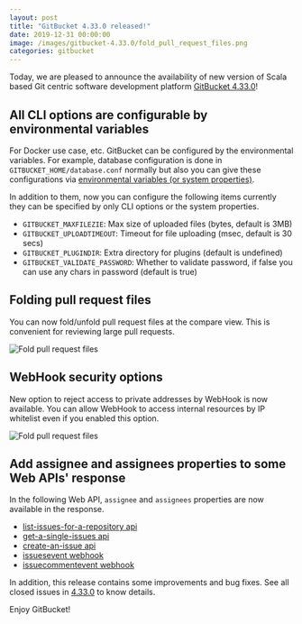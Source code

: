 ```yaml
---
layout: post
title: "GitBucket 4.33.0 released!"
date: 2019-12-31 00:00:00
image: /images/gitbucket-4.33.0/fold_pull_request_files.png
categories: gitbucket
---
```


Today, we are pleased to announce the availability of new version of Scala based Git centric software development platform [GitBucket 4.33.0](https://github.com/gitbucket/gitbucket/releases/tag/4.33.0)!

## All CLI options are configurable by environmental variables

For Docker use case, etc. GitBucket can be configured by the environmental variables. For example, database configuration is done in `GITBUCKET_HOME/database.conf` normally but also you can give these configurations via [environmental variables (or system properties)](https://github.com/gitbucket/gitbucket/wiki/Configure-from-command-line).

In addition to them, now you can configure the following items currently they can be specified by only CLI options or the system properties.

- `GITBUCKET_MAXFILEZIE`: Max size of uploaded files (bytes, default is 3MB)
- `GITBUCKET_UPLOADTIMEOUT`: Timeout for file uploading (msec, default is 30 secs)
- `GITBUCKET_PLUGINDIR`: Extra directory for plugins (default is undefined)
- `GITBUCKET_VALIDATE_PASSWORD`: Whether to validate password, if false you can use any chars in password (default is true)

## Folding pull request files

You can now fold/unfold pull request files at the compare view. This is convenient for reviewing large pull requests.

![Fold pull request files]({{site.baseurl}}/images/gitbucket-4.33.0/fold_pull_request_files_anime.gif)

## WebHook security options

New option to reject access to private addresses by WebHook is now available. You can allow WebHook to access internal resources by IP whitelist even if you enabled this option.

![Fold pull request files]({{site.baseurl}}/images/gitbucket-4.33.0/web_hook_security_options.png)

## Add assignee and assignees properties to some Web APIs' response

In the following Web API, `assignee` and `assignees` properties are now available in the response.

- [list-issues-for-a-repository api](https://developer.github.com/v3/issues/#list-issues-for-a-repository)
- [get-a-single-issues api](https://developer.github.com/v3/issues/#get-a-single-issue)
- [create-an-issue api](https://developer.github.com/v3/issues/#create-an-issue)
- [issuesevent webhook](https://developer.github.com/v3/activity/events/types/#issuesevent)
- [issuecommentevent webhook](https://developer.github.com/v3/activity/events/types/#issuecommentevent)

In addition, this release contains some improvements and bug fixes. See all closed issues in [4.33.0](https://github.com/gitbucket/gitbucket/issues?q=is%3Aclosed+milestone%3A4.33.0) to know details.

Enjoy GitBucket!
